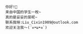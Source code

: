          你好!👋
         来自中国的学生一枚~
         真的是妥妥的菜呢~
         联系我呀:Liu_Cixin1909@outlook.com    
         欢迎关注我～(´ฅ•ω•ฅ`)



